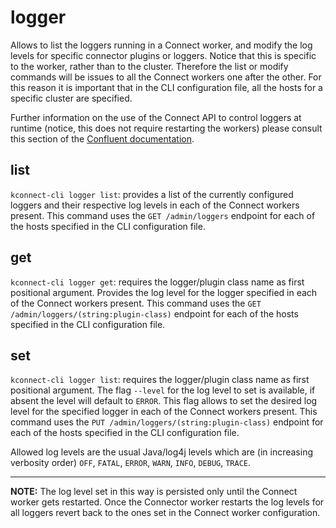 # logger

Allows to list the loggers running in a Connect worker, and modify the log levels for specific connector plugins or loggers. Notice that this is specific to the worker, rather than to the cluster. Therefore the list or modify commands will be issues to all the Connect workers one after the other. For this reason it is important that in the CLI configuration file, all the hosts for a specific cluster are specified. 

Further information on the use of the Connect API to control loggers at runtime (notice, this does not require restarting the workers) please consult this section of the [Confluent documentation](https://docs.confluent.io/platform/current/connect/logging.html#using-the-kconnect-api).

## list

`kconnect-cli logger list`: provides a list of the currently configured loggers and their respective log levels in each of the Connect workers present. This command uses the `GET /admin/loggers` endpoint for each of the hosts specified in the CLI configuration file.

## get

`kconnect-cli logger get`: requires the logger/plugin class name as first positional argument. Provides the log level for the logger specified in each of the Connect workers present. This command uses the `GET /admin/loggers/(string:plugin-class)` endpoint for each of the hosts specified in the CLI configuration file.

## set

`kconnect-cli logger list`: requires the logger/plugin class name as first positional argument. The flag `--level` for the log level to set is available, if absent the level will default to `ERROR`. This flag allows to set the desired log level for the specified logger in each of the Connect workers present. This command uses the `PUT /admin/loggers/(string:plugin-class)` endpoint for each of the hosts specified in the CLI configuration file.

Allowed log levels are the usual Java/log4j levels which are (in increasing verbosity order) `OFF`, `FATAL`, `ERROR`, `WARN`, `INFO`, `DEBUG`, `TRACE`.

---

**NOTE:** The log level set in this way is persisted only until the Connect worker gets restarted. Once the Connector worker restarts the log levels for all loggers revert back to the ones set in the Connect worker configuration.
